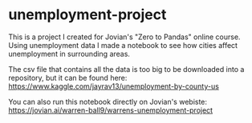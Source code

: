 # unemployment-project
This is a project I created for Jovian's "Zero to Pandas" online course. Using unemployment data I made a notebook to see how cities affect unemployment in surrounding areas.

The csv file that contains all the data is too big to be downloaded into a repository, but it can be found here: 
https://www.kaggle.com/jayrav13/unemployment-by-county-us

You can also run this notebook directly on Jovian's webiste:
https://jovian.ai/warren-ball9/warrens-unemployment-project
